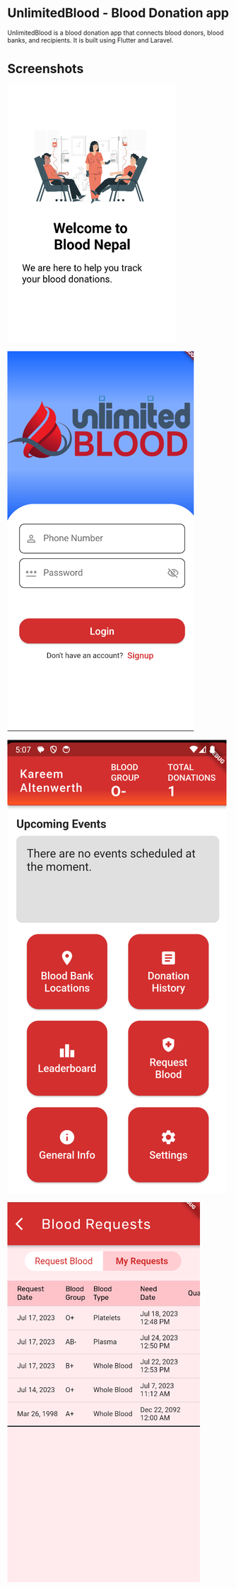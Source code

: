 # UnlimitedBlood - Blood Donation app

UnlimitedBlood is a blood donation app that connects blood donors, blood banks, and recipients. It is built using
Flutter
and Laravel.

# Screenshots

![ss1.png](assets%2Fscreenshots%2Fss1.png)
<br><br>
![ss2.png](assets%2Fscreenshots%2Fss2.png)
<br><br>
![home.png](assets%2Fscreenshots%2Fhome.png)
<br><br>
![ss4.png](assets%2Fscreenshots%2Fss4.png)
